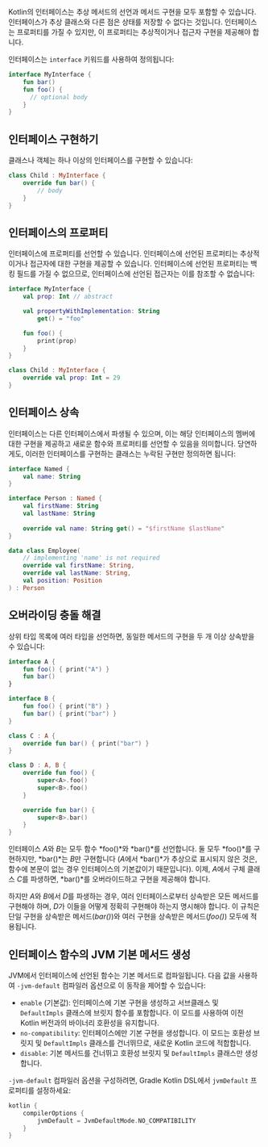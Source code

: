 [//]: # (title: 인터페이스)

Kotlin의 인터페이스는 추상 메서드의 선언과 메서드 구현을 모두 포함할 수 있습니다. 인터페이스가 추상 클래스와 다른 점은 상태를 저장할 수 없다는 것입니다. 인터페이스는 프로퍼티를 가질 수 있지만, 이 프로퍼티는 추상적이거나 접근자 구현을 제공해야 합니다.

인터페이스는 `interface` 키워드를 사용하여 정의됩니다:

```kotlin
interface MyInterface {
    fun bar()
    fun foo() {
      // optional body
    }
}
```

## 인터페이스 구현하기

클래스나 객체는 하나 이상의 인터페이스를 구현할 수 있습니다:

```kotlin
class Child : MyInterface {
    override fun bar() {
        // body
    }
}
```

## 인터페이스의 프로퍼티

인터페이스에 프로퍼티를 선언할 수 있습니다. 인터페이스에 선언된 프로퍼티는 추상적이거나 접근자에 대한 구현을 제공할 수 있습니다. 인터페이스에 선언된 프로퍼티는 백킹 필드를 가질 수 없으므로, 인터페이스에 선언된 접근자는 이를 참조할 수 없습니다:

```kotlin
interface MyInterface {
    val prop: Int // abstract

    val propertyWithImplementation: String
        get() = "foo"

    fun foo() {
        print(prop)
    }
}

class Child : MyInterface {
    override val prop: Int = 29
}
```

## 인터페이스 상속

인터페이스는 다른 인터페이스에서 파생될 수 있으며, 이는 해당 인터페이스의 멤버에 대한 구현을 제공하고 새로운 함수와 프로퍼티를 선언할 수 있음을 의미합니다. 당연하게도, 이러한 인터페이스를 구현하는 클래스는 누락된 구현만 정의하면 됩니다:

```kotlin
interface Named {
    val name: String
}

interface Person : Named {
    val firstName: String
    val lastName: String
    
    override val name: String get() = "$firstName $lastName"
}

data class Employee(
    // implementing 'name' is not required
    override val firstName: String,
    override val lastName: String,
    val position: Position
) : Person
```

## 오버라이딩 충돌 해결

상위 타입 목록에 여러 타입을 선언하면, 동일한 메서드의 구현을 두 개 이상 상속받을 수 있습니다:

```kotlin
interface A {
    fun foo() { print("A") }
    fun bar()
}

interface B {
    fun foo() { print("B") }
    fun bar() { print("bar") }
}

class C : A {
    override fun bar() { print("bar") }
}

class D : A, B {
    override fun foo() {
        super<A>.foo()
        super<B>.foo()
    }

    override fun bar() {
        super<B>.bar()
    }
}
```

인터페이스 *A*와 *B*는 모두 함수 *foo()*와 *bar()*를 선언합니다. 둘 모두 *foo()*를 구현하지만, *bar()*는 *B*만 구현합니다 (*A*에서 *bar()*가 추상으로 표시되지 않은 것은, 함수에 본문이 없는 경우 인터페이스의 기본값이기 때문입니다). 이제, *A*에서 구체 클래스 *C*를 파생하면, *bar()*를 오버라이드하고 구현을 제공해야 합니다.

하지만 *A*와 *B*에서 *D*를 파생하는 경우, 여러 인터페이스로부터 상속받은 모든 메서드를 구현해야 하며, *D*가 이들을 어떻게 정확히 구현해야 하는지 명시해야 합니다. 이 규칙은 단일 구현을 상속받은 메서드(*bar()*)와 여러 구현을 상속받은 메서드(*foo()*) 모두에 적용됩니다.

## 인터페이스 함수의 JVM 기본 메서드 생성

JVM에서 인터페이스에 선언된 함수는 기본 메서드로 컴파일됩니다.
다음 값을 사용하여 `-jvm-default` 컴파일러 옵션으로 이 동작을 제어할 수 있습니다:

*   `enable` (기본값): 인터페이스에 기본 구현을 생성하고 서브클래스 및 `DefaultImpls` 클래스에 브릿지 함수를 포함합니다. 이 모드를 사용하여 이전 Kotlin 버전과의 바이너리 호환성을 유지합니다.
*   `no-compatibility`: 인터페이스에만 기본 구현을 생성합니다. 이 모드는 호환성 브릿지 및 `DefaultImpls` 클래스를 건너뛰므로, 새로운 Kotlin 코드에 적합합니다.
*   `disable`: 기본 메서드를 건너뛰고 호환성 브릿지 및 `DefaultImpls` 클래스만 생성합니다.

`-jvm-default` 컴파일러 옵션을 구성하려면, Gradle Kotlin DSL에서 `jvmDefault` 프로퍼티를 설정하세요:

```kotlin
kotlin {
    compilerOptions {
        jvmDefault = JvmDefaultMode.NO_COMPATIBILITY
    }
}
```